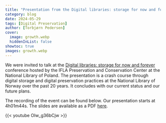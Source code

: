 ```yaml
---
title: "Presentation from the Digital libraries: storage for now and forever conference"
category: blog
date: 2024-05-29
tags: [Digital Preservation]
author: [Torbjørn Pedersen]
cover:
  image: growth.webp
  hiddenInList: false
showtoc: true
images: growth.webp
---
```


We were invited to talk at the [Digital libraries: storage for now and forever](https://www.bn.org.pl/aktualnosci/5307-digital-libraries:-storage-for-now-and-forever.-konferencja-na-temat-przechowywania-zbiorow-w-bibliotekach-cyfrowych..html) conference hosted by the IFLA Preservation and Conservation Center at the National Library of Poland. The presentation is a crash course through digital storage and digital preservation practices at the National Library of Norway over the past 20 years. It concludes with our current status and our future plans.

The recording of the event can be found below. Our presentation starts at 4h01m44s. The slides are available as a PDF [here](2024-05-29-IFLA-PAC-DIGIPRES.pdf).

{{< youtube OIw_g36bCjw >}}
